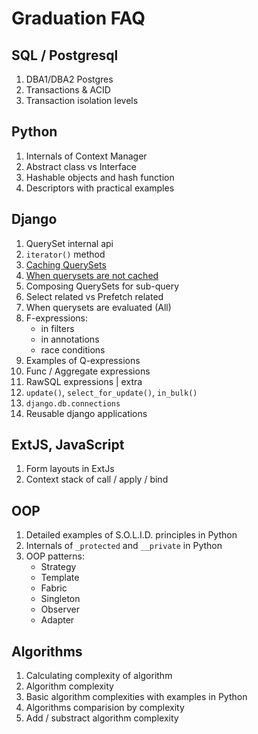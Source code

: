 # Graduation FAQ

## SQL / Postgresql
1. DBA1/DBA2 Postgres
2. Transactions & ACID
3. Transaction isolation levels

## Python
1. Internals of Context Manager
2. Abstract class vs Interface
3. Hashable objects and hash function
4. Descriptors with practical examples

## Django
1. QuerySet internal api
2. `iterator()` method
3. [Caching QuerySets](https://docs.djangoproject.com/en/1.11/topics/db/queries/#caching-and-querysets)
3. [When querysets are not cached](https://docs.djangoproject.com/en/1.11/topics/db/queries/#when-querysets-are-not-cached)
4. Composing QuerySets for sub-query
5. Select related vs Prefetch related
6. When querysets are evaluated (All)
7. F-expressions:
	* in filters
	* in annotations
	* race conditions
8. Examples of Q-expressions
9. Func / Aggregate expressions
10. RawSQL expressions | extra
11. `update()`, `select_for_update()`, `in_bulk()`
12. `django.db.connections`
13. Reusable django applications

## ExtJS, JavaScript
1. Form layouts in ExtJs
2. Context stack of call / apply / bind

## OOP
1. Detailed examples of S.O.L.I.D. principles in Python
2. Internals of `_protected` and `__private` in Python
3. OOP patterns:
	* Strategy
	* Template
	* Fabric
	* Singleton
	* Observer
	* Adapter

## Algorithms
1. Calculating complexity of algorithm
2. Algorithm complexity
3. Basic algorithm complexities with examples in Python
4. Algorithms comparision by complexity
5. Add / substract algorithm complexity
